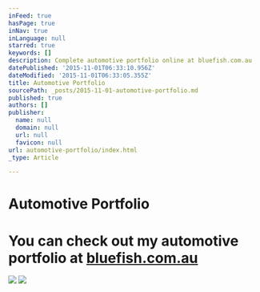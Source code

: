 ```yaml
---
inFeed: true
hasPage: true
inNav: true
inLanguage: null
starred: true
keywords: []
description: Complete automotive portfolio online at bluefish.com.au
datePublished: '2015-11-01T06:33:10.956Z'
dateModified: '2015-11-01T06:33:05.355Z'
title: Automotive Portfolio
sourcePath: _posts/2015-11-01-automotive-portfolio.md
published: true
authors: []
publisher:
  name: null
  domain: null
  url: null
  favicon: null
url: automotive-portfolio/index.html
_type: Article

---
```

# Automotive Portfolio

# 

# 

# You can check out my automotive portfolio at [bluefish.com.au][0]
![](https://the-grid-user-content.s3-us-west-2.amazonaws.com/4d85cd75-e5a6-4c8b-89fc-1e77a0875f48.jpg)
![](https://the-grid-user-content.s3-us-west-2.amazonaws.com/6be9340f-0d49-4154-aabe-97bcef4502f2.jpg)

[0]: http://www.bluefish.com.au/